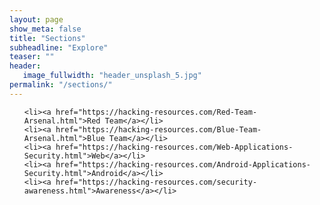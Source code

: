 ```yaml
---
layout: page
show_meta: false
title: "Sections"
subheadline: "Explore"
teaser: ""
header:
   image_fullwidth: "header_unsplash_5.jpg"
permalink: "/sections/"
---
```

<ul>

    <li><a href="https://hacking-resources.com/Red-Team-Arsenal.html">Red Team</a></li>
	<li><a href="https://hacking-resources.com/Blue-Team-Arsenal.html">Blue Team</a></li>
	<li><a href="https://hacking-resources.com/Web-Applications-Security.html">Web</a></li>
	<li><a href="https://hacking-resources.com/Android-Applications-Security.html">Android</a></li>
	<li><a href="https://hacking-resources.com/security-awareness.html">Awareness</a></li>
    
</ul>